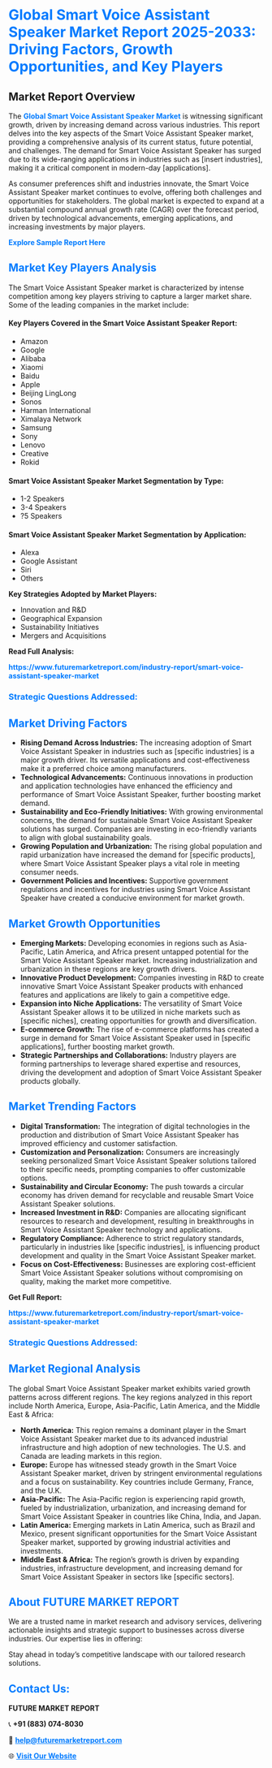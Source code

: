 <h1 style="color: #007BFF;">Global Smart Voice Assistant Speaker Market Report 2025-2033: Driving Factors, Growth Opportunities, and Key Players</h1>

<section id="overview">
<h2>Market Report Overview</h2>
<p>The <a href="https://www.futuremarketreport.com/industry-report/smart-voice-assistant-speaker-market" style="color: #007BFF; text-decoration: none;"><strong>Global Smart Voice Assistant Speaker Market</strong></a> is witnessing significant growth, driven by increasing demand across various industries. This report delves into the key aspects of the Smart Voice Assistant Speaker market, providing a comprehensive analysis of its current status, future potential, and challenges. The demand for Smart Voice Assistant Speaker has surged due to its wide-ranging applications in industries such as [insert industries], making it a critical component in modern-day [applications].</p>
<p>As consumer preferences shift and industries innovate, the Smart Voice Assistant Speaker market continues to evolve, offering both challenges and opportunities for stakeholders. The global market is expected to expand at a substantial compound annual growth rate (CAGR) over the forecast period, driven by technological advancements, emerging applications, and increasing investments by major players.</p>
</section>

<section id="overview">
<p><a href="https://www.futuremarketreport.com/request-sample/reportId=28299" style="color: #007BFF; text-decoration: none;"><strong>Explore Sample Report Here</strong></a></p>
</section>

<section id="key-players">
<h2 style="color: #007BFF;">Market Key Players Analysis</h2>
<p>The Smart Voice Assistant Speaker market is characterized by intense competition among key players striving to capture a larger market share. Some of the leading companies in the market include:</p>
<h4>Key Players Covered in the Smart Voice Assistant Speaker Report:</h4>
<ul><li>Amazon</li><li>Google</li><li>Alibaba</li><li>Xiaomi</li><li>Baidu</li><li>Apple</li><li>Beijing LingLong</li><li>Sonos</li><li>Harman International</li><li>Ximalaya Network</li><li>Samsung</li><li>Sony</li><li>Lenovo</li><li>Creative</li><li>Rokid</li></ul>
<h4>Smart Voice Assistant Speaker Market Segmentation by Type:</h4>
<ul><li>1-2 Speakers</li><li>3-4 Speakers</li><li>?5 Speakers</li></ul>

<h4>Smart Voice Assistant Speaker Market Segmentation by Application:</h4>
<ul><li>Alexa</li><li>Google Assistant</li><li>Siri</li><li>Others</li></ul>
<p><strong>Key Strategies Adopted by Market Players:</strong></p>
<ul>
<li>Innovation and R&D</li>
<li>Geographical Expansion</li>
<li>Sustainability Initiatives</li>
<li>Mergers and Acquisitions</li>
</ul>
</section>

<section>
<p><strong>Read Full Analysis: </strong></p><a href="https://www.futuremarketreport.com/industry-report/smart-voice-assistant-speaker-market" style="color: #007BFF; text-decoration: none;"><strong>https://www.futuremarketreport.com/industry-report/smart-voice-assistant-speaker-market</strong></a>
<h3 style="color: #007BFF;">Strategic Questions Addressed:</h3>
</section>

<section id="driving-factors">
<h2 style="color: #007BFF;">Market Driving Factors</h2>
<ul>
<li><strong>Rising Demand Across Industries:</strong> The increasing adoption of Smart Voice Assistant Speaker in industries such as [specific industries] is a major growth driver. Its versatile applications and cost-effectiveness make it a preferred choice among manufacturers.</li>
<li><strong>Technological Advancements:</strong> Continuous innovations in production and application technologies have enhanced the efficiency and performance of Smart Voice Assistant Speaker, further boosting market demand.</li>
<li><strong>Sustainability and Eco-Friendly Initiatives:</strong> With growing environmental concerns, the demand for sustainable Smart Voice Assistant Speaker solutions has surged. Companies are investing in eco-friendly variants to align with global sustainability goals.</li>
<li><strong>Growing Population and Urbanization:</strong> The rising global population and rapid urbanization have increased the demand for [specific products], where Smart Voice Assistant Speaker plays a vital role in meeting consumer needs.</li>
<li><strong>Government Policies and Incentives:</strong> Supportive government regulations and incentives for industries using Smart Voice Assistant Speaker have created a conducive environment for market growth.</li>
</ul>
</section>

<section id="growth-opportunities">
<h2 style="color: #007BFF;">Market Growth Opportunities</h2>
<ul>
<li><strong>Emerging Markets:</strong> Developing economies in regions such as Asia-Pacific, Latin America, and Africa present untapped potential for the Smart Voice Assistant Speaker market. Increasing industrialization and urbanization in these regions are key growth drivers.</li>
<li><strong>Innovative Product Development:</strong> Companies investing in R&D to create innovative Smart Voice Assistant Speaker products with enhanced features and applications are likely to gain a competitive edge.</li>
<li><strong>Expansion into Niche Applications:</strong> The versatility of Smart Voice Assistant Speaker allows it to be utilized in niche markets such as [specific niches], creating opportunities for growth and diversification.</li>
<li><strong>E-commerce Growth:</strong> The rise of e-commerce platforms has created a surge in demand for Smart Voice Assistant Speaker used in [specific applications], further boosting market growth.</li>
<li><strong>Strategic Partnerships and Collaborations:</strong> Industry players are forming partnerships to leverage shared expertise and resources, driving the development and adoption of Smart Voice Assistant Speaker products globally.</li>
</ul>
</section>

<section id="trending-factors">
<h2 style="color: #007BFF;">Market Trending Factors</h2>
<ul>
<li><strong>Digital Transformation:</strong> The integration of digital technologies in the production and distribution of Smart Voice Assistant Speaker has improved efficiency and customer satisfaction.</li>
<li><strong>Customization and Personalization:</strong> Consumers are increasingly seeking personalized Smart Voice Assistant Speaker solutions tailored to their specific needs, prompting companies to offer customizable options.</li>
<li><strong>Sustainability and Circular Economy:</strong> The push towards a circular economy has driven demand for recyclable and reusable Smart Voice Assistant Speaker solutions.</li>
<li><strong>Increased Investment in R&D:</strong> Companies are allocating significant resources to research and development, resulting in breakthroughs in Smart Voice Assistant Speaker technology and applications.</li>
<li><strong>Regulatory Compliance:</strong> Adherence to strict regulatory standards, particularly in industries like [specific industries], is influencing product development and quality in the Smart Voice Assistant Speaker market.</li>
<li><strong>Focus on Cost-Effectiveness:</strong> Businesses are exploring cost-efficient Smart Voice Assistant Speaker solutions without compromising on quality, making the market more competitive.</li>
</ul>
</section>

<section>
<p><strong>Get Full Report: </strong></p><a href="https://www.futuremarketreport.com/industry-report/smart-voice-assistant-speaker-market" style="color: #007BFF; text-decoration: none;"><strong>https://www.futuremarketreport.com/industry-report/smart-voice-assistant-speaker-market</strong></a>
<h3 style="color: #007BFF;">Strategic Questions Addressed:</h3>
</section>


<section id="regional-analysis">
<h2 style="color: #007BFF;">Market Regional Analysis</h2>
<p>The global Smart Voice Assistant Speaker market exhibits varied growth patterns across different regions. The key regions analyzed in this report include North America, Europe, Asia-Pacific, Latin America, and the Middle East & Africa:</p>
<ul>
<li><strong>North America:</strong> This region remains a dominant player in the Smart Voice Assistant Speaker market due to its advanced industrial infrastructure and high adoption of new technologies. The U.S. and Canada are leading markets in this region.</li>
<li><strong>Europe:</strong> Europe has witnessed steady growth in the Smart Voice Assistant Speaker market, driven by stringent environmental regulations and a focus on sustainability. Key countries include Germany, France, and the U.K.</li>
<li><strong>Asia-Pacific:</strong> The Asia-Pacific region is experiencing rapid growth, fueled by industrialization, urbanization, and increasing demand for Smart Voice Assistant Speaker in countries like China, India, and Japan.</li>
<li><strong>Latin America:</strong> Emerging markets in Latin America, such as Brazil and Mexico, present significant opportunities for the Smart Voice Assistant Speaker market, supported by growing industrial activities and investments.</li>
<li><strong>Middle East & Africa:</strong> The region’s growth is driven by expanding industries, infrastructure development, and increasing demand for Smart Voice Assistant Speaker in sectors like [specific sectors].</li>
</ul>
</section>

<footer>
<h2 style="color: #007BFF;">About FUTURE MARKET REPORT</h2>
<p>We are a trusted name in market research and advisory services, delivering actionable insights and strategic support to businesses across diverse industries. Our expertise lies in offering:</p>

<p>Stay ahead in today’s competitive landscape with our tailored research solutions.</p>

<h2 style="color: #007BFF;">Contact Us:</h2>
<p><strong>FUTURE MARKET REPORT</strong></p>
<p>📞 <strong>+91 (883) 074-8030</strong></p>
<p>📧 <strong><a href="mailto:help@futuremarketreport.com" style="color: #007BFF;">help@futuremarketreport.com</a></strong></p>
<p>🌐 <strong><a href="https://www.futuremarketreport.com/" style="color: #007BFF;">Visit Our Website</a></strong></p>
</footer>